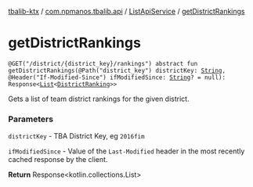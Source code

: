[tbalib-ktx](../../index.md) / [com.npmanos.tbalib.api](../index.md) / [ListApiService](index.md) / [getDistrictRankings](./get-district-rankings.md)

# getDistrictRankings

`@GET("/district/{district_key}/rankings") abstract fun getDistrictRankings(@Path("district_key") districtKey: `[`String`](https://kotlinlang.org/api/latest/jvm/stdlib/kotlin/-string/index.html)`, @Header("If-Modified-Since") ifModifiedSince: `[`String`](https://kotlinlang.org/api/latest/jvm/stdlib/kotlin/-string/index.html)`? = null): Response<`[`List`](https://kotlinlang.org/api/latest/jvm/stdlib/kotlin.collections/-list/index.html)`<`[`DistrictRanking`](../../com.npmanos.tbalib.model/-district-ranking/index.md)`>>`

Gets a list of team district rankings for the given district.

### Parameters

`districtKey` - TBA District Key, eg `2016fim`

`ifModifiedSince` - Value of the `Last-Modified` header in the most recently cached response by the client.

**Return**
Response&lt;kotlin.collections.List&gt;

